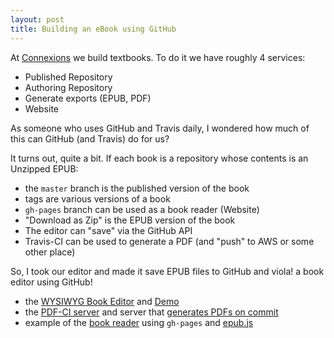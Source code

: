 ```yaml
---
layout: post
title: Building an eBook using GitHub
---
```


At [Connexions](http://cnx.org) we build textbooks. To do it we have roughly 4 services:

- Published Repository
- Authoring Repository
- Generate exports (EPUB, PDF)
- Website

As someone who uses GitHub and Travis daily, I wondered how much of this can GitHub (and Travis) do for us?

It turns out, quite a bit. If each book is a repository whose contents is an Unzipped EPUB:

- the `master` branch is the published version of the book
- tags are various versions of a book
- `gh-pages` branch can be used as a book reader (Website)
- "Download as Zip" is the EPUB version of the book
- The editor can "save" via the GitHub API
- Travis-CI can be used to generate a PDF (and "push" to AWS or some other place)

So, I took our editor and made it save EPUB files to GitHub and viola! a book editor using GitHub!

- the [WYSIWYG Book Editor](https://github.com/oerpub/github-book-editor) and [Demo](http://oerpub.github.io/github-book-editor)
- the [PDF-CI server](https://github.com/philschatz/pdf-ci) and server that [generates PDFs on commit](http://pdf.oerpub.org)
- example of the [book reader](http://philschatz.com/epub-anatomy/reader/) using `gh-pages` and [epub.js](https://github.com/futurepress/epub.js)
